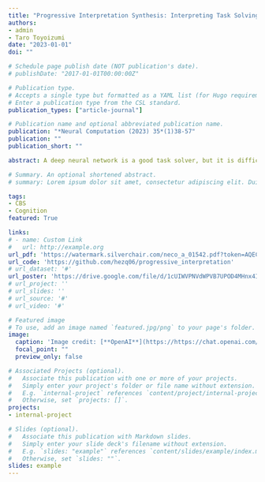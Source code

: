 ```yaml
---
title: "Progressive Interpretation Synthesis: Interpreting Task Solving by Quantifying Previously Used and Unused Information"
authors:
- admin
- Taro Toyoizumi
date: "2023-01-01"
doi: ""

# Schedule page publish date (NOT publication's date).
# publishDate: "2017-01-01T00:00:00Z"

# Publication type.
# Accepts a single type but formatted as a YAML list (for Hugo requirements).
# Enter a publication type from the CSL standard.
publication_types: ["article-journal"]

# Publication name and optional abbreviated publication name.
publication: "*Neural Computation (2023) 35*(1)38-57"
publication: ""
publication_short: ""

abstract: A deep neural network is a good task solver, but it is difficult to make sense of its operation. People have different ideas about how to form the interpretation about its operation. We look at this problem from a new perspective where the interpretation of task solving is synthesized by quantifying how much and what previously unused information is exploited in addition to the information used to solve previous tasks. First, after learning several tasks, the network acquires several information partitions related to each task. We propose that the network, then, learns the minimal information partition that supplements previously learned information partitions to more accurately represent the input. This extra partition is associated with un-conceptualized information that has not been used in previous tasks. We manage to identify what un-conceptualized information is used and quantify the amount. To interpret how the network solves a new task, we quantify as meta-information how much information from each partition is extracted. We implement this framework with the variational information bottleneck technique. We test the framework with the MNIST and the CLEVR dataset. The framework is shown to be able to compose information partitions and synthesize experience-dependent interpretation in the form of meta-information. This system progressively improves the resolution of interpretation upon new experience by converting a part of the un-conceptualized information partition to a task-related partition. It can also provide a visual interpretation by imaging what is the part of previously un-conceptualized information that is needed to solve a new task.

# Summary. An optional shortened abstract.
# summary: Lorem ipsum dolor sit amet, consectetur adipiscing elit. Duis posuere tellus ac convallis placerat. Proin tincidunt magna sed ex sollicitudin condimentum.

tags:
- CBS
- Cognition
featured: True

links:
# - name: Custom Link
#   url: http://example.org
url_pdf: 'https://watermark.silverchair.com/neco_a_01542.pdf?token=AQECAHi208BE49Ooan9kkhW_Ercy7Dm3ZL_9Cf3qfKAc485ysgAAAzowggM2BgkqhkiG9w0BBwagggMnMIIDIwIBADCCAxwGCSqGSIb3DQEHATAeBglghkgBZQMEAS4wEQQMvNsAy7OBYYzS-z3DAgEQgIIC7ThSfBQ2X31rHkjjWWSC3xRx7Kl0PeZxXmT5IvuOQOXnGdAlOMBuK9s-eG90rjmHHnWMsrnqe-usIipPDwVfgb41aKgmAurrYI03in5-rtsWT4rQWFaCwamf9GQl9_U2MbCWCbaeGh8B_jwwkAPPxRXMSlf42ptJ0Cx44gvL1QX84Z5mFdeBrNwBZtJ85OkvQ6GCH9lLpsDnIpXjbQwBsMLL2ZV3vyR1CA6ci0nlyRAtm1QVhu5Yid1XgnULTOd50jnBxbXn86fBti-obcIGKJl2OrvnibnOY3aWdPK96RjR856KEAHZZBUH7FRhH-ao9gUdfgdC3zN44ml_wfXwcAzE3sLQbfS4dIUmJgt4dfh01JQZ-_Rv0auBr1Fy1651oT5yDF5AzCltcyJYwVT6sSOmLqyTQug_j9lgFRiTCStnJ7767QjPOEKrjmtg6Dz-BqZDz-zfYS9Vr9cD9jARkRnBpilChYgEk3xkjKqhKFdzzqpJPRuKf5WCOtXqnfxTFx3KdJoxBMzw9dautZNMONvp72-Iv-42NJrXeRU7U4t-5-k_Yg_rVc-iV3p7CVKmLSeJhA4tVJK_3XURl3xb9QIInjV9gdDEV4Nrv0lMj7Hc2DLU_UTG9gxLMDdhRdEMrREpFtv_ToTHnkKRouANqBZy_ejIcTaN4zDF5s04__oKVv6QWihihH0BMpF4jUXfok6dTnqBIcB-Ozndj6yuCl3x-8g0VEd2xAODPfpPpSJV48RqAHOAigsZGWXhblqaCyDl-cvtxF0FUF0QmNaCvwpo868cHisIusoj2KLHKkinTeHMFo7vNJQujcgMlTI0kzhGdTb2DGM435ZeXq93DusGFmxXH8Agqg4kSwIUqJYFPwC1kjMIYUasuQzp7FhQiD0i2mvhgT7cabToAlytKdeg3MFZD0krSus-Wyc8mgzcfznAhlVkx5H3FbJ8-zYU9PSfnWD1J1FzTYgtwktUBMm6ZPHyo-82FVHETdGr'
url_code: 'https://github.com/hezq06/progressive_interpretation'
# url_dataset: '#'
url_poster: 'https://drive.google.com/file/d/1cUIWVPNVdWPVB7UPOD4MHnx4IvQt_9RF/view?usp=sharing'
# url_project: ''
# url_slides: ''
# url_source: '#'
# url_video: '#'

# Featured image
# To use, add an image named `featured.jpg/png` to your page's folder. 
image:
  caption: 'Image credit: [**OpenAI**](https://https://chat.openai.com/auth/login)'
  focal_point: ""
  preview_only: false

# Associated Projects (optional).
#   Associate this publication with one or more of your projects.
#   Simply enter your project's folder or file name without extension.
#   E.g. `internal-project` references `content/project/internal-project/index.md`.
#   Otherwise, set `projects: []`.
projects:
- internal-project

# Slides (optional).
#   Associate this publication with Markdown slides.
#   Simply enter your slide deck's filename without extension.
#   E.g. `slides: "example"` references `content/slides/example/index.md`.
#   Otherwise, set `slides: ""`.
slides: example
---
```


<!-- {{% callout note %}}
Create your slides in Markdown - click the *Slides* button to check out the example.
{{% /callout %}}

Add the publication's **full text** or **supplementary notes** here. You can use rich formatting such as including [code, math, and images](https://wowchemy.com/docs/content/writing-markdown-latex/). -->
